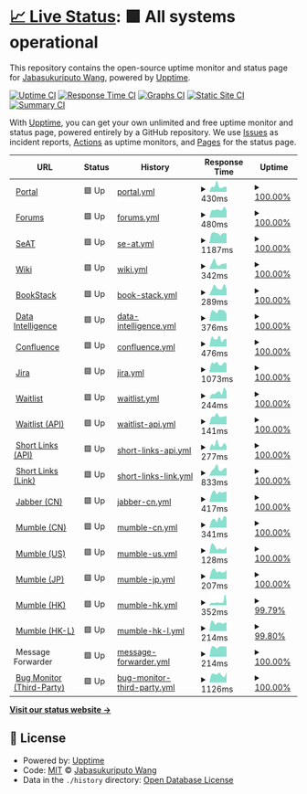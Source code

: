 # [📈 Live Status](https://status.winterco.org): <!--live status--> **🟩 All systems operational**

This repository contains the open-source uptime monitor and status page for [Jabasukuriputo Wang](https://jsw3286.eu.org), powered by [Upptime](https://github.com/upptime/upptime).

[![Uptime CI](https://github.com/wfjsw/status-winterco-org/workflows/Uptime%20CI/badge.svg)](https://github.com/wfjsw/status-winterco-org/actions?query=workflow%3A%22Uptime+CI%22)
[![Response Time CI](https://github.com/wfjsw/status-winterco-org/workflows/Response%20Time%20CI/badge.svg)](https://github.com/wfjsw/status-winterco-org/actions?query=workflow%3A%22Response+Time+CI%22)
[![Graphs CI](https://github.com/wfjsw/status-winterco-org/workflows/Graphs%20CI/badge.svg)](https://github.com/wfjsw/status-winterco-org/actions?query=workflow%3A%22Graphs+CI%22)
[![Static Site CI](https://github.com/wfjsw/status-winterco-org/workflows/Static%20Site%20CI/badge.svg)](https://github.com/wfjsw/status-winterco-org/actions?query=workflow%3A%22Static+Site+CI%22)
[![Summary CI](https://github.com/wfjsw/status-winterco-org/workflows/Summary%20CI/badge.svg)](https://github.com/wfjsw/status-winterco-org/actions?query=workflow%3A%22Summary+CI%22)

With [Upptime](https://upptime.js.org), you can get your own unlimited and free uptime monitor and status page, powered entirely by a GitHub repository. We use [Issues](https://github.com/wfjsw/status-winterco-org/issues) as incident reports, [Actions](https://github.com/wfjsw/status-winterco-org/actions) as uptime monitors, and [Pages](https://status.winterco.org) for the status page.

<!--start: status pages-->
<!-- This summary is generated by Upptime (https://github.com/upptime/upptime) -->
<!-- Do not edit this manually, your changes will be overwritten -->
<!-- prettier-ignore -->
| URL | Status | History | Response Time | Uptime |
| --- | ------ | ------- | ------------- | ------ |
| <img alt="" src="https://s1.wp.com/i/favicon.ico?v=1447321881" height="13"> [Portal](https://winterco.org) | 🟩 Up | [portal.yml](https://github.com/wfjsw/status-winterco-org/commits/HEAD/history/portal.yml) | <details><summary><img alt="Response time graph" src="./graphs/portal/response-time-week.png" height="20"> 430ms</summary><br><a href="https://status.winterco.org/history/portal"><img alt="Response time 453" src="https://img.shields.io/endpoint?url=https%3A%2F%2Fraw.githubusercontent.com%2Fwfjsw%2Fstatus-winterco-org%2FHEAD%2Fapi%2Fportal%2Fresponse-time.json"></a><br><a href="https://status.winterco.org/history/portal"><img alt="24-hour response time 387" src="https://img.shields.io/endpoint?url=https%3A%2F%2Fraw.githubusercontent.com%2Fwfjsw%2Fstatus-winterco-org%2FHEAD%2Fapi%2Fportal%2Fresponse-time-day.json"></a><br><a href="https://status.winterco.org/history/portal"><img alt="7-day response time 430" src="https://img.shields.io/endpoint?url=https%3A%2F%2Fraw.githubusercontent.com%2Fwfjsw%2Fstatus-winterco-org%2FHEAD%2Fapi%2Fportal%2Fresponse-time-week.json"></a><br><a href="https://status.winterco.org/history/portal"><img alt="30-day response time 371" src="https://img.shields.io/endpoint?url=https%3A%2F%2Fraw.githubusercontent.com%2Fwfjsw%2Fstatus-winterco-org%2FHEAD%2Fapi%2Fportal%2Fresponse-time-month.json"></a><br><a href="https://status.winterco.org/history/portal"><img alt="1-year response time 453" src="https://img.shields.io/endpoint?url=https%3A%2F%2Fraw.githubusercontent.com%2Fwfjsw%2Fstatus-winterco-org%2FHEAD%2Fapi%2Fportal%2Fresponse-time-year.json"></a></details> | <details><summary><a href="https://status.winterco.org/history/portal">100.00%</a></summary><a href="https://status.winterco.org/history/portal"><img alt="All-time uptime 99.54%" src="https://img.shields.io/endpoint?url=https%3A%2F%2Fraw.githubusercontent.com%2Fwfjsw%2Fstatus-winterco-org%2FHEAD%2Fapi%2Fportal%2Fuptime.json"></a><br><a href="https://status.winterco.org/history/portal"><img alt="24-hour uptime 100.00%" src="https://img.shields.io/endpoint?url=https%3A%2F%2Fraw.githubusercontent.com%2Fwfjsw%2Fstatus-winterco-org%2FHEAD%2Fapi%2Fportal%2Fuptime-day.json"></a><br><a href="https://status.winterco.org/history/portal"><img alt="7-day uptime 100.00%" src="https://img.shields.io/endpoint?url=https%3A%2F%2Fraw.githubusercontent.com%2Fwfjsw%2Fstatus-winterco-org%2FHEAD%2Fapi%2Fportal%2Fuptime-week.json"></a><br><a href="https://status.winterco.org/history/portal"><img alt="30-day uptime 100.00%" src="https://img.shields.io/endpoint?url=https%3A%2F%2Fraw.githubusercontent.com%2Fwfjsw%2Fstatus-winterco-org%2FHEAD%2Fapi%2Fportal%2Fuptime-month.json"></a><br><a href="https://status.winterco.org/history/portal"><img alt="1-year uptime 99.54%" src="https://img.shields.io/endpoint?url=https%3A%2F%2Fraw.githubusercontent.com%2Fwfjsw%2Fstatus-winterco-org%2FHEAD%2Fapi%2Fportal%2Fuptime-year.json"></a></details>
| <img alt="" src="https://www.discourse.org/a/img/favicon.png" height="13"> [Forums](https://forums.winterco.org) | 🟩 Up | [forums.yml](https://github.com/wfjsw/status-winterco-org/commits/HEAD/history/forums.yml) | <details><summary><img alt="Response time graph" src="./graphs/forums/response-time-week.png" height="20"> 480ms</summary><br><a href="https://status.winterco.org/history/forums"><img alt="Response time 530" src="https://img.shields.io/endpoint?url=https%3A%2F%2Fraw.githubusercontent.com%2Fwfjsw%2Fstatus-winterco-org%2FHEAD%2Fapi%2Fforums%2Fresponse-time.json"></a><br><a href="https://status.winterco.org/history/forums"><img alt="24-hour response time 442" src="https://img.shields.io/endpoint?url=https%3A%2F%2Fraw.githubusercontent.com%2Fwfjsw%2Fstatus-winterco-org%2FHEAD%2Fapi%2Fforums%2Fresponse-time-day.json"></a><br><a href="https://status.winterco.org/history/forums"><img alt="7-day response time 480" src="https://img.shields.io/endpoint?url=https%3A%2F%2Fraw.githubusercontent.com%2Fwfjsw%2Fstatus-winterco-org%2FHEAD%2Fapi%2Fforums%2Fresponse-time-week.json"></a><br><a href="https://status.winterco.org/history/forums"><img alt="30-day response time 474" src="https://img.shields.io/endpoint?url=https%3A%2F%2Fraw.githubusercontent.com%2Fwfjsw%2Fstatus-winterco-org%2FHEAD%2Fapi%2Fforums%2Fresponse-time-month.json"></a><br><a href="https://status.winterco.org/history/forums"><img alt="1-year response time 530" src="https://img.shields.io/endpoint?url=https%3A%2F%2Fraw.githubusercontent.com%2Fwfjsw%2Fstatus-winterco-org%2FHEAD%2Fapi%2Fforums%2Fresponse-time-year.json"></a></details> | <details><summary><a href="https://status.winterco.org/history/forums">100.00%</a></summary><a href="https://status.winterco.org/history/forums"><img alt="All-time uptime 99.53%" src="https://img.shields.io/endpoint?url=https%3A%2F%2Fraw.githubusercontent.com%2Fwfjsw%2Fstatus-winterco-org%2FHEAD%2Fapi%2Fforums%2Fuptime.json"></a><br><a href="https://status.winterco.org/history/forums"><img alt="24-hour uptime 100.00%" src="https://img.shields.io/endpoint?url=https%3A%2F%2Fraw.githubusercontent.com%2Fwfjsw%2Fstatus-winterco-org%2FHEAD%2Fapi%2Fforums%2Fuptime-day.json"></a><br><a href="https://status.winterco.org/history/forums"><img alt="7-day uptime 100.00%" src="https://img.shields.io/endpoint?url=https%3A%2F%2Fraw.githubusercontent.com%2Fwfjsw%2Fstatus-winterco-org%2FHEAD%2Fapi%2Fforums%2Fuptime-week.json"></a><br><a href="https://status.winterco.org/history/forums"><img alt="30-day uptime 100.00%" src="https://img.shields.io/endpoint?url=https%3A%2F%2Fraw.githubusercontent.com%2Fwfjsw%2Fstatus-winterco-org%2FHEAD%2Fapi%2Fforums%2Fuptime-month.json"></a><br><a href="https://status.winterco.org/history/forums"><img alt="1-year uptime 99.53%" src="https://img.shields.io/endpoint?url=https%3A%2F%2Fraw.githubusercontent.com%2Fwfjsw%2Fstatus-winterco-org%2FHEAD%2Fapi%2Fforums%2Fuptime-year.json"></a></details>
| <img alt="" src="https://avatars.githubusercontent.com/u/13915359" height="13"> [SeAT](https://seat.winterco.org) | 🟩 Up | [se-at.yml](https://github.com/wfjsw/status-winterco-org/commits/HEAD/history/se-at.yml) | <details><summary><img alt="Response time graph" src="./graphs/se-at/response-time-week.png" height="20"> 1187ms</summary><br><a href="https://status.winterco.org/history/se-at"><img alt="Response time 1053" src="https://img.shields.io/endpoint?url=https%3A%2F%2Fraw.githubusercontent.com%2Fwfjsw%2Fstatus-winterco-org%2FHEAD%2Fapi%2Fse-at%2Fresponse-time.json"></a><br><a href="https://status.winterco.org/history/se-at"><img alt="24-hour response time 1158" src="https://img.shields.io/endpoint?url=https%3A%2F%2Fraw.githubusercontent.com%2Fwfjsw%2Fstatus-winterco-org%2FHEAD%2Fapi%2Fse-at%2Fresponse-time-day.json"></a><br><a href="https://status.winterco.org/history/se-at"><img alt="7-day response time 1187" src="https://img.shields.io/endpoint?url=https%3A%2F%2Fraw.githubusercontent.com%2Fwfjsw%2Fstatus-winterco-org%2FHEAD%2Fapi%2Fse-at%2Fresponse-time-week.json"></a><br><a href="https://status.winterco.org/history/se-at"><img alt="30-day response time 1323" src="https://img.shields.io/endpoint?url=https%3A%2F%2Fraw.githubusercontent.com%2Fwfjsw%2Fstatus-winterco-org%2FHEAD%2Fapi%2Fse-at%2Fresponse-time-month.json"></a><br><a href="https://status.winterco.org/history/se-at"><img alt="1-year response time 1053" src="https://img.shields.io/endpoint?url=https%3A%2F%2Fraw.githubusercontent.com%2Fwfjsw%2Fstatus-winterco-org%2FHEAD%2Fapi%2Fse-at%2Fresponse-time-year.json"></a></details> | <details><summary><a href="https://status.winterco.org/history/se-at">100.00%</a></summary><a href="https://status.winterco.org/history/se-at"><img alt="All-time uptime 99.57%" src="https://img.shields.io/endpoint?url=https%3A%2F%2Fraw.githubusercontent.com%2Fwfjsw%2Fstatus-winterco-org%2FHEAD%2Fapi%2Fse-at%2Fuptime.json"></a><br><a href="https://status.winterco.org/history/se-at"><img alt="24-hour uptime 100.00%" src="https://img.shields.io/endpoint?url=https%3A%2F%2Fraw.githubusercontent.com%2Fwfjsw%2Fstatus-winterco-org%2FHEAD%2Fapi%2Fse-at%2Fuptime-day.json"></a><br><a href="https://status.winterco.org/history/se-at"><img alt="7-day uptime 100.00%" src="https://img.shields.io/endpoint?url=https%3A%2F%2Fraw.githubusercontent.com%2Fwfjsw%2Fstatus-winterco-org%2FHEAD%2Fapi%2Fse-at%2Fuptime-week.json"></a><br><a href="https://status.winterco.org/history/se-at"><img alt="30-day uptime 100.00%" src="https://img.shields.io/endpoint?url=https%3A%2F%2Fraw.githubusercontent.com%2Fwfjsw%2Fstatus-winterco-org%2FHEAD%2Fapi%2Fse-at%2Fuptime-month.json"></a><br><a href="https://status.winterco.org/history/se-at"><img alt="1-year uptime 99.57%" src="https://img.shields.io/endpoint?url=https%3A%2F%2Fraw.githubusercontent.com%2Fwfjsw%2Fstatus-winterco-org%2FHEAD%2Fapi%2Fse-at%2Fuptime-year.json"></a></details>
| <img alt="" src="https://www.dokuwiki.org/lib/tpl/dokuwiki/images/apple-touch-icon.png" height="13"> [Wiki](https://wiki.winterco.org) | 🟩 Up | [wiki.yml](https://github.com/wfjsw/status-winterco-org/commits/HEAD/history/wiki.yml) | <details><summary><img alt="Response time graph" src="./graphs/wiki/response-time-week.png" height="20"> 342ms</summary><br><a href="https://status.winterco.org/history/wiki"><img alt="Response time 382" src="https://img.shields.io/endpoint?url=https%3A%2F%2Fraw.githubusercontent.com%2Fwfjsw%2Fstatus-winterco-org%2FHEAD%2Fapi%2Fwiki%2Fresponse-time.json"></a><br><a href="https://status.winterco.org/history/wiki"><img alt="24-hour response time 360" src="https://img.shields.io/endpoint?url=https%3A%2F%2Fraw.githubusercontent.com%2Fwfjsw%2Fstatus-winterco-org%2FHEAD%2Fapi%2Fwiki%2Fresponse-time-day.json"></a><br><a href="https://status.winterco.org/history/wiki"><img alt="7-day response time 342" src="https://img.shields.io/endpoint?url=https%3A%2F%2Fraw.githubusercontent.com%2Fwfjsw%2Fstatus-winterco-org%2FHEAD%2Fapi%2Fwiki%2Fresponse-time-week.json"></a><br><a href="https://status.winterco.org/history/wiki"><img alt="30-day response time 375" src="https://img.shields.io/endpoint?url=https%3A%2F%2Fraw.githubusercontent.com%2Fwfjsw%2Fstatus-winterco-org%2FHEAD%2Fapi%2Fwiki%2Fresponse-time-month.json"></a><br><a href="https://status.winterco.org/history/wiki"><img alt="1-year response time 382" src="https://img.shields.io/endpoint?url=https%3A%2F%2Fraw.githubusercontent.com%2Fwfjsw%2Fstatus-winterco-org%2FHEAD%2Fapi%2Fwiki%2Fresponse-time-year.json"></a></details> | <details><summary><a href="https://status.winterco.org/history/wiki">100.00%</a></summary><a href="https://status.winterco.org/history/wiki"><img alt="All-time uptime 99.44%" src="https://img.shields.io/endpoint?url=https%3A%2F%2Fraw.githubusercontent.com%2Fwfjsw%2Fstatus-winterco-org%2FHEAD%2Fapi%2Fwiki%2Fuptime.json"></a><br><a href="https://status.winterco.org/history/wiki"><img alt="24-hour uptime 100.00%" src="https://img.shields.io/endpoint?url=https%3A%2F%2Fraw.githubusercontent.com%2Fwfjsw%2Fstatus-winterco-org%2FHEAD%2Fapi%2Fwiki%2Fuptime-day.json"></a><br><a href="https://status.winterco.org/history/wiki"><img alt="7-day uptime 100.00%" src="https://img.shields.io/endpoint?url=https%3A%2F%2Fraw.githubusercontent.com%2Fwfjsw%2Fstatus-winterco-org%2FHEAD%2Fapi%2Fwiki%2Fuptime-week.json"></a><br><a href="https://status.winterco.org/history/wiki"><img alt="30-day uptime 100.00%" src="https://img.shields.io/endpoint?url=https%3A%2F%2Fraw.githubusercontent.com%2Fwfjsw%2Fstatus-winterco-org%2FHEAD%2Fapi%2Fwiki%2Fuptime-month.json"></a><br><a href="https://status.winterco.org/history/wiki"><img alt="1-year uptime 99.44%" src="https://img.shields.io/endpoint?url=https%3A%2F%2Fraw.githubusercontent.com%2Fwfjsw%2Fstatus-winterco-org%2FHEAD%2Fapi%2Fwiki%2Fuptime-year.json"></a></details>
| <img alt="" src="https://www.bookstackapp.com/images/favicon-32x32.png" height="13"> [BookStack](https://books.winterco.org) | 🟩 Up | [book-stack.yml](https://github.com/wfjsw/status-winterco-org/commits/HEAD/history/book-stack.yml) | <details><summary><img alt="Response time graph" src="./graphs/book-stack/response-time-week.png" height="20"> 289ms</summary><br><a href="https://status.winterco.org/history/book-stack"><img alt="Response time 379" src="https://img.shields.io/endpoint?url=https%3A%2F%2Fraw.githubusercontent.com%2Fwfjsw%2Fstatus-winterco-org%2FHEAD%2Fapi%2Fbook-stack%2Fresponse-time.json"></a><br><a href="https://status.winterco.org/history/book-stack"><img alt="24-hour response time 238" src="https://img.shields.io/endpoint?url=https%3A%2F%2Fraw.githubusercontent.com%2Fwfjsw%2Fstatus-winterco-org%2FHEAD%2Fapi%2Fbook-stack%2Fresponse-time-day.json"></a><br><a href="https://status.winterco.org/history/book-stack"><img alt="7-day response time 289" src="https://img.shields.io/endpoint?url=https%3A%2F%2Fraw.githubusercontent.com%2Fwfjsw%2Fstatus-winterco-org%2FHEAD%2Fapi%2Fbook-stack%2Fresponse-time-week.json"></a><br><a href="https://status.winterco.org/history/book-stack"><img alt="30-day response time 352" src="https://img.shields.io/endpoint?url=https%3A%2F%2Fraw.githubusercontent.com%2Fwfjsw%2Fstatus-winterco-org%2FHEAD%2Fapi%2Fbook-stack%2Fresponse-time-month.json"></a><br><a href="https://status.winterco.org/history/book-stack"><img alt="1-year response time 379" src="https://img.shields.io/endpoint?url=https%3A%2F%2Fraw.githubusercontent.com%2Fwfjsw%2Fstatus-winterco-org%2FHEAD%2Fapi%2Fbook-stack%2Fresponse-time-year.json"></a></details> | <details><summary><a href="https://status.winterco.org/history/book-stack">100.00%</a></summary><a href="https://status.winterco.org/history/book-stack"><img alt="All-time uptime 99.69%" src="https://img.shields.io/endpoint?url=https%3A%2F%2Fraw.githubusercontent.com%2Fwfjsw%2Fstatus-winterco-org%2FHEAD%2Fapi%2Fbook-stack%2Fuptime.json"></a><br><a href="https://status.winterco.org/history/book-stack"><img alt="24-hour uptime 100.00%" src="https://img.shields.io/endpoint?url=https%3A%2F%2Fraw.githubusercontent.com%2Fwfjsw%2Fstatus-winterco-org%2FHEAD%2Fapi%2Fbook-stack%2Fuptime-day.json"></a><br><a href="https://status.winterco.org/history/book-stack"><img alt="7-day uptime 100.00%" src="https://img.shields.io/endpoint?url=https%3A%2F%2Fraw.githubusercontent.com%2Fwfjsw%2Fstatus-winterco-org%2FHEAD%2Fapi%2Fbook-stack%2Fuptime-week.json"></a><br><a href="https://status.winterco.org/history/book-stack"><img alt="30-day uptime 100.00%" src="https://img.shields.io/endpoint?url=https%3A%2F%2Fraw.githubusercontent.com%2Fwfjsw%2Fstatus-winterco-org%2FHEAD%2Fapi%2Fbook-stack%2Fuptime-month.json"></a><br><a href="https://status.winterco.org/history/book-stack"><img alt="1-year uptime 99.69%" src="https://img.shields.io/endpoint?url=https%3A%2F%2Fraw.githubusercontent.com%2Fwfjsw%2Fstatus-winterco-org%2FHEAD%2Fapi%2Fbook-stack%2Fuptime-year.json"></a></details>
| <img alt="" src="https://www.metabase.com/images/favicon.ico" height="13"> [Data Intelligence](https://bi.winterco.org) | 🟩 Up | [data-intelligence.yml](https://github.com/wfjsw/status-winterco-org/commits/HEAD/history/data-intelligence.yml) | <details><summary><img alt="Response time graph" src="./graphs/data-intelligence/response-time-week.png" height="20"> 376ms</summary><br><a href="https://status.winterco.org/history/data-intelligence"><img alt="Response time 591" src="https://img.shields.io/endpoint?url=https%3A%2F%2Fraw.githubusercontent.com%2Fwfjsw%2Fstatus-winterco-org%2FHEAD%2Fapi%2Fdata-intelligence%2Fresponse-time.json"></a><br><a href="https://status.winterco.org/history/data-intelligence"><img alt="24-hour response time 262" src="https://img.shields.io/endpoint?url=https%3A%2F%2Fraw.githubusercontent.com%2Fwfjsw%2Fstatus-winterco-org%2FHEAD%2Fapi%2Fdata-intelligence%2Fresponse-time-day.json"></a><br><a href="https://status.winterco.org/history/data-intelligence"><img alt="7-day response time 376" src="https://img.shields.io/endpoint?url=https%3A%2F%2Fraw.githubusercontent.com%2Fwfjsw%2Fstatus-winterco-org%2FHEAD%2Fapi%2Fdata-intelligence%2Fresponse-time-week.json"></a><br><a href="https://status.winterco.org/history/data-intelligence"><img alt="30-day response time 565" src="https://img.shields.io/endpoint?url=https%3A%2F%2Fraw.githubusercontent.com%2Fwfjsw%2Fstatus-winterco-org%2FHEAD%2Fapi%2Fdata-intelligence%2Fresponse-time-month.json"></a><br><a href="https://status.winterco.org/history/data-intelligence"><img alt="1-year response time 591" src="https://img.shields.io/endpoint?url=https%3A%2F%2Fraw.githubusercontent.com%2Fwfjsw%2Fstatus-winterco-org%2FHEAD%2Fapi%2Fdata-intelligence%2Fresponse-time-year.json"></a></details> | <details><summary><a href="https://status.winterco.org/history/data-intelligence">100.00%</a></summary><a href="https://status.winterco.org/history/data-intelligence"><img alt="All-time uptime 99.70%" src="https://img.shields.io/endpoint?url=https%3A%2F%2Fraw.githubusercontent.com%2Fwfjsw%2Fstatus-winterco-org%2FHEAD%2Fapi%2Fdata-intelligence%2Fuptime.json"></a><br><a href="https://status.winterco.org/history/data-intelligence"><img alt="24-hour uptime 100.00%" src="https://img.shields.io/endpoint?url=https%3A%2F%2Fraw.githubusercontent.com%2Fwfjsw%2Fstatus-winterco-org%2FHEAD%2Fapi%2Fdata-intelligence%2Fuptime-day.json"></a><br><a href="https://status.winterco.org/history/data-intelligence"><img alt="7-day uptime 100.00%" src="https://img.shields.io/endpoint?url=https%3A%2F%2Fraw.githubusercontent.com%2Fwfjsw%2Fstatus-winterco-org%2FHEAD%2Fapi%2Fdata-intelligence%2Fuptime-week.json"></a><br><a href="https://status.winterco.org/history/data-intelligence"><img alt="30-day uptime 100.00%" src="https://img.shields.io/endpoint?url=https%3A%2F%2Fraw.githubusercontent.com%2Fwfjsw%2Fstatus-winterco-org%2FHEAD%2Fapi%2Fdata-intelligence%2Fuptime-month.json"></a><br><a href="https://status.winterco.org/history/data-intelligence"><img alt="1-year uptime 99.70%" src="https://img.shields.io/endpoint?url=https%3A%2F%2Fraw.githubusercontent.com%2Fwfjsw%2Fstatus-winterco-org%2FHEAD%2Fapi%2Fdata-intelligence%2Fuptime-year.json"></a></details>
| <img alt="" src="https://confluence.atlassian.com/staticassets/4.1.1/dist/common/images/product-icons/confluence.svg" height="13"> [Confluence](https://confluence.winterco.org) | 🟩 Up | [confluence.yml](https://github.com/wfjsw/status-winterco-org/commits/HEAD/history/confluence.yml) | <details><summary><img alt="Response time graph" src="./graphs/confluence/response-time-week.png" height="20"> 476ms</summary><br><a href="https://status.winterco.org/history/confluence"><img alt="Response time 545" src="https://img.shields.io/endpoint?url=https%3A%2F%2Fraw.githubusercontent.com%2Fwfjsw%2Fstatus-winterco-org%2FHEAD%2Fapi%2Fconfluence%2Fresponse-time.json"></a><br><a href="https://status.winterco.org/history/confluence"><img alt="24-hour response time 465" src="https://img.shields.io/endpoint?url=https%3A%2F%2Fraw.githubusercontent.com%2Fwfjsw%2Fstatus-winterco-org%2FHEAD%2Fapi%2Fconfluence%2Fresponse-time-day.json"></a><br><a href="https://status.winterco.org/history/confluence"><img alt="7-day response time 476" src="https://img.shields.io/endpoint?url=https%3A%2F%2Fraw.githubusercontent.com%2Fwfjsw%2Fstatus-winterco-org%2FHEAD%2Fapi%2Fconfluence%2Fresponse-time-week.json"></a><br><a href="https://status.winterco.org/history/confluence"><img alt="30-day response time 487" src="https://img.shields.io/endpoint?url=https%3A%2F%2Fraw.githubusercontent.com%2Fwfjsw%2Fstatus-winterco-org%2FHEAD%2Fapi%2Fconfluence%2Fresponse-time-month.json"></a><br><a href="https://status.winterco.org/history/confluence"><img alt="1-year response time 545" src="https://img.shields.io/endpoint?url=https%3A%2F%2Fraw.githubusercontent.com%2Fwfjsw%2Fstatus-winterco-org%2FHEAD%2Fapi%2Fconfluence%2Fresponse-time-year.json"></a></details> | <details><summary><a href="https://status.winterco.org/history/confluence">100.00%</a></summary><a href="https://status.winterco.org/history/confluence"><img alt="All-time uptime 99.60%" src="https://img.shields.io/endpoint?url=https%3A%2F%2Fraw.githubusercontent.com%2Fwfjsw%2Fstatus-winterco-org%2FHEAD%2Fapi%2Fconfluence%2Fuptime.json"></a><br><a href="https://status.winterco.org/history/confluence"><img alt="24-hour uptime 100.00%" src="https://img.shields.io/endpoint?url=https%3A%2F%2Fraw.githubusercontent.com%2Fwfjsw%2Fstatus-winterco-org%2FHEAD%2Fapi%2Fconfluence%2Fuptime-day.json"></a><br><a href="https://status.winterco.org/history/confluence"><img alt="7-day uptime 100.00%" src="https://img.shields.io/endpoint?url=https%3A%2F%2Fraw.githubusercontent.com%2Fwfjsw%2Fstatus-winterco-org%2FHEAD%2Fapi%2Fconfluence%2Fuptime-week.json"></a><br><a href="https://status.winterco.org/history/confluence"><img alt="30-day uptime 100.00%" src="https://img.shields.io/endpoint?url=https%3A%2F%2Fraw.githubusercontent.com%2Fwfjsw%2Fstatus-winterco-org%2FHEAD%2Fapi%2Fconfluence%2Fuptime-month.json"></a><br><a href="https://status.winterco.org/history/confluence"><img alt="1-year uptime 99.60%" src="https://img.shields.io/endpoint?url=https%3A%2F%2Fraw.githubusercontent.com%2Fwfjsw%2Fstatus-winterco-org%2FHEAD%2Fapi%2Fconfluence%2Fuptime-year.json"></a></details>
| <img alt="" src="https://confluence.atlassian.com/staticassets/4.1.1/dist/common/images/product-icons/jira.svg" height="13"> [Jira](https://jira.winterco.org) | 🟩 Up | [jira.yml](https://github.com/wfjsw/status-winterco-org/commits/HEAD/history/jira.yml) | <details><summary><img alt="Response time graph" src="./graphs/jira/response-time-week.png" height="20"> 1073ms</summary><br><a href="https://status.winterco.org/history/jira"><img alt="Response time 1070" src="https://img.shields.io/endpoint?url=https%3A%2F%2Fraw.githubusercontent.com%2Fwfjsw%2Fstatus-winterco-org%2FHEAD%2Fapi%2Fjira%2Fresponse-time.json"></a><br><a href="https://status.winterco.org/history/jira"><img alt="24-hour response time 1080" src="https://img.shields.io/endpoint?url=https%3A%2F%2Fraw.githubusercontent.com%2Fwfjsw%2Fstatus-winterco-org%2FHEAD%2Fapi%2Fjira%2Fresponse-time-day.json"></a><br><a href="https://status.winterco.org/history/jira"><img alt="7-day response time 1073" src="https://img.shields.io/endpoint?url=https%3A%2F%2Fraw.githubusercontent.com%2Fwfjsw%2Fstatus-winterco-org%2FHEAD%2Fapi%2Fjira%2Fresponse-time-week.json"></a><br><a href="https://status.winterco.org/history/jira"><img alt="30-day response time 1129" src="https://img.shields.io/endpoint?url=https%3A%2F%2Fraw.githubusercontent.com%2Fwfjsw%2Fstatus-winterco-org%2FHEAD%2Fapi%2Fjira%2Fresponse-time-month.json"></a><br><a href="https://status.winterco.org/history/jira"><img alt="1-year response time 1070" src="https://img.shields.io/endpoint?url=https%3A%2F%2Fraw.githubusercontent.com%2Fwfjsw%2Fstatus-winterco-org%2FHEAD%2Fapi%2Fjira%2Fresponse-time-year.json"></a></details> | <details><summary><a href="https://status.winterco.org/history/jira">100.00%</a></summary><a href="https://status.winterco.org/history/jira"><img alt="All-time uptime 93.83%" src="https://img.shields.io/endpoint?url=https%3A%2F%2Fraw.githubusercontent.com%2Fwfjsw%2Fstatus-winterco-org%2FHEAD%2Fapi%2Fjira%2Fuptime.json"></a><br><a href="https://status.winterco.org/history/jira"><img alt="24-hour uptime 100.00%" src="https://img.shields.io/endpoint?url=https%3A%2F%2Fraw.githubusercontent.com%2Fwfjsw%2Fstatus-winterco-org%2FHEAD%2Fapi%2Fjira%2Fuptime-day.json"></a><br><a href="https://status.winterco.org/history/jira"><img alt="7-day uptime 100.00%" src="https://img.shields.io/endpoint?url=https%3A%2F%2Fraw.githubusercontent.com%2Fwfjsw%2Fstatus-winterco-org%2FHEAD%2Fapi%2Fjira%2Fuptime-week.json"></a><br><a href="https://status.winterco.org/history/jira"><img alt="30-day uptime 100.00%" src="https://img.shields.io/endpoint?url=https%3A%2F%2Fraw.githubusercontent.com%2Fwfjsw%2Fstatus-winterco-org%2FHEAD%2Fapi%2Fjira%2Fuptime-month.json"></a><br><a href="https://status.winterco.org/history/jira"><img alt="1-year uptime 93.83%" src="https://img.shields.io/endpoint?url=https%3A%2F%2Fraw.githubusercontent.com%2Fwfjsw%2Fstatus-winterco-org%2FHEAD%2Fapi%2Fjira%2Fuptime-year.json"></a></details>
| <img alt="" src="https://t-d-f.one/favicon.ico" height="13"> [Waitlist](https://waitlist.winterco.org) | 🟩 Up | [waitlist.yml](https://github.com/wfjsw/status-winterco-org/commits/HEAD/history/waitlist.yml) | <details><summary><img alt="Response time graph" src="./graphs/waitlist/response-time-week.png" height="20"> 244ms</summary><br><a href="https://status.winterco.org/history/waitlist"><img alt="Response time 356" src="https://img.shields.io/endpoint?url=https%3A%2F%2Fraw.githubusercontent.com%2Fwfjsw%2Fstatus-winterco-org%2FHEAD%2Fapi%2Fwaitlist%2Fresponse-time.json"></a><br><a href="https://status.winterco.org/history/waitlist"><img alt="24-hour response time 275" src="https://img.shields.io/endpoint?url=https%3A%2F%2Fraw.githubusercontent.com%2Fwfjsw%2Fstatus-winterco-org%2FHEAD%2Fapi%2Fwaitlist%2Fresponse-time-day.json"></a><br><a href="https://status.winterco.org/history/waitlist"><img alt="7-day response time 244" src="https://img.shields.io/endpoint?url=https%3A%2F%2Fraw.githubusercontent.com%2Fwfjsw%2Fstatus-winterco-org%2FHEAD%2Fapi%2Fwaitlist%2Fresponse-time-week.json"></a><br><a href="https://status.winterco.org/history/waitlist"><img alt="30-day response time 260" src="https://img.shields.io/endpoint?url=https%3A%2F%2Fraw.githubusercontent.com%2Fwfjsw%2Fstatus-winterco-org%2FHEAD%2Fapi%2Fwaitlist%2Fresponse-time-month.json"></a><br><a href="https://status.winterco.org/history/waitlist"><img alt="1-year response time 356" src="https://img.shields.io/endpoint?url=https%3A%2F%2Fraw.githubusercontent.com%2Fwfjsw%2Fstatus-winterco-org%2FHEAD%2Fapi%2Fwaitlist%2Fresponse-time-year.json"></a></details> | <details><summary><a href="https://status.winterco.org/history/waitlist">100.00%</a></summary><a href="https://status.winterco.org/history/waitlist"><img alt="All-time uptime 99.72%" src="https://img.shields.io/endpoint?url=https%3A%2F%2Fraw.githubusercontent.com%2Fwfjsw%2Fstatus-winterco-org%2FHEAD%2Fapi%2Fwaitlist%2Fuptime.json"></a><br><a href="https://status.winterco.org/history/waitlist"><img alt="24-hour uptime 100.00%" src="https://img.shields.io/endpoint?url=https%3A%2F%2Fraw.githubusercontent.com%2Fwfjsw%2Fstatus-winterco-org%2FHEAD%2Fapi%2Fwaitlist%2Fuptime-day.json"></a><br><a href="https://status.winterco.org/history/waitlist"><img alt="7-day uptime 100.00%" src="https://img.shields.io/endpoint?url=https%3A%2F%2Fraw.githubusercontent.com%2Fwfjsw%2Fstatus-winterco-org%2FHEAD%2Fapi%2Fwaitlist%2Fuptime-week.json"></a><br><a href="https://status.winterco.org/history/waitlist"><img alt="30-day uptime 100.00%" src="https://img.shields.io/endpoint?url=https%3A%2F%2Fraw.githubusercontent.com%2Fwfjsw%2Fstatus-winterco-org%2FHEAD%2Fapi%2Fwaitlist%2Fuptime-month.json"></a><br><a href="https://status.winterco.org/history/waitlist"><img alt="1-year uptime 99.72%" src="https://img.shields.io/endpoint?url=https%3A%2F%2Fraw.githubusercontent.com%2Fwfjsw%2Fstatus-winterco-org%2FHEAD%2Fapi%2Fwaitlist%2Fuptime-year.json"></a></details>
| <img alt="" src="https://t-d-f.one/favicon.ico" height="13"> [Waitlist (API)](https://waitlist.winterco.org/api/auth/whoami) | 🟩 Up | [waitlist-api.yml](https://github.com/wfjsw/status-winterco-org/commits/HEAD/history/waitlist-api.yml) | <details><summary><img alt="Response time graph" src="./graphs/waitlist-api/response-time-week.png" height="20"> 141ms</summary><br><a href="https://status.winterco.org/history/waitlist-api"><img alt="Response time 183" src="https://img.shields.io/endpoint?url=https%3A%2F%2Fraw.githubusercontent.com%2Fwfjsw%2Fstatus-winterco-org%2FHEAD%2Fapi%2Fwaitlist-api%2Fresponse-time.json"></a><br><a href="https://status.winterco.org/history/waitlist-api"><img alt="24-hour response time 140" src="https://img.shields.io/endpoint?url=https%3A%2F%2Fraw.githubusercontent.com%2Fwfjsw%2Fstatus-winterco-org%2FHEAD%2Fapi%2Fwaitlist-api%2Fresponse-time-day.json"></a><br><a href="https://status.winterco.org/history/waitlist-api"><img alt="7-day response time 141" src="https://img.shields.io/endpoint?url=https%3A%2F%2Fraw.githubusercontent.com%2Fwfjsw%2Fstatus-winterco-org%2FHEAD%2Fapi%2Fwaitlist-api%2Fresponse-time-week.json"></a><br><a href="https://status.winterco.org/history/waitlist-api"><img alt="30-day response time 158" src="https://img.shields.io/endpoint?url=https%3A%2F%2Fraw.githubusercontent.com%2Fwfjsw%2Fstatus-winterco-org%2FHEAD%2Fapi%2Fwaitlist-api%2Fresponse-time-month.json"></a><br><a href="https://status.winterco.org/history/waitlist-api"><img alt="1-year response time 183" src="https://img.shields.io/endpoint?url=https%3A%2F%2Fraw.githubusercontent.com%2Fwfjsw%2Fstatus-winterco-org%2FHEAD%2Fapi%2Fwaitlist-api%2Fresponse-time-year.json"></a></details> | <details><summary><a href="https://status.winterco.org/history/waitlist-api">100.00%</a></summary><a href="https://status.winterco.org/history/waitlist-api"><img alt="All-time uptime 99.73%" src="https://img.shields.io/endpoint?url=https%3A%2F%2Fraw.githubusercontent.com%2Fwfjsw%2Fstatus-winterco-org%2FHEAD%2Fapi%2Fwaitlist-api%2Fuptime.json"></a><br><a href="https://status.winterco.org/history/waitlist-api"><img alt="24-hour uptime 100.00%" src="https://img.shields.io/endpoint?url=https%3A%2F%2Fraw.githubusercontent.com%2Fwfjsw%2Fstatus-winterco-org%2FHEAD%2Fapi%2Fwaitlist-api%2Fuptime-day.json"></a><br><a href="https://status.winterco.org/history/waitlist-api"><img alt="7-day uptime 100.00%" src="https://img.shields.io/endpoint?url=https%3A%2F%2Fraw.githubusercontent.com%2Fwfjsw%2Fstatus-winterco-org%2FHEAD%2Fapi%2Fwaitlist-api%2Fuptime-week.json"></a><br><a href="https://status.winterco.org/history/waitlist-api"><img alt="30-day uptime 100.00%" src="https://img.shields.io/endpoint?url=https%3A%2F%2Fraw.githubusercontent.com%2Fwfjsw%2Fstatus-winterco-org%2FHEAD%2Fapi%2Fwaitlist-api%2Fuptime-month.json"></a><br><a href="https://status.winterco.org/history/waitlist-api"><img alt="1-year uptime 99.73%" src="https://img.shields.io/endpoint?url=https%3A%2F%2Fraw.githubusercontent.com%2Fwfjsw%2Fstatus-winterco-org%2FHEAD%2Fapi%2Fwaitlist-api%2Fuptime-year.json"></a></details>
| <img alt="" src="https://shlink.io/favicon.svg" height="13"> [Short Links (API)](https://go.winterco.org/rest/health) | 🟩 Up | [short-links-api.yml](https://github.com/wfjsw/status-winterco-org/commits/HEAD/history/short-links-api.yml) | <details><summary><img alt="Response time graph" src="./graphs/short-links-api/response-time-week.png" height="20"> 277ms</summary><br><a href="https://status.winterco.org/history/short-links-api"><img alt="Response time 322" src="https://img.shields.io/endpoint?url=https%3A%2F%2Fraw.githubusercontent.com%2Fwfjsw%2Fstatus-winterco-org%2FHEAD%2Fapi%2Fshort-links-api%2Fresponse-time.json"></a><br><a href="https://status.winterco.org/history/short-links-api"><img alt="24-hour response time 195" src="https://img.shields.io/endpoint?url=https%3A%2F%2Fraw.githubusercontent.com%2Fwfjsw%2Fstatus-winterco-org%2FHEAD%2Fapi%2Fshort-links-api%2Fresponse-time-day.json"></a><br><a href="https://status.winterco.org/history/short-links-api"><img alt="7-day response time 277" src="https://img.shields.io/endpoint?url=https%3A%2F%2Fraw.githubusercontent.com%2Fwfjsw%2Fstatus-winterco-org%2FHEAD%2Fapi%2Fshort-links-api%2Fresponse-time-week.json"></a><br><a href="https://status.winterco.org/history/short-links-api"><img alt="30-day response time 314" src="https://img.shields.io/endpoint?url=https%3A%2F%2Fraw.githubusercontent.com%2Fwfjsw%2Fstatus-winterco-org%2FHEAD%2Fapi%2Fshort-links-api%2Fresponse-time-month.json"></a><br><a href="https://status.winterco.org/history/short-links-api"><img alt="1-year response time 322" src="https://img.shields.io/endpoint?url=https%3A%2F%2Fraw.githubusercontent.com%2Fwfjsw%2Fstatus-winterco-org%2FHEAD%2Fapi%2Fshort-links-api%2Fresponse-time-year.json"></a></details> | <details><summary><a href="https://status.winterco.org/history/short-links-api">100.00%</a></summary><a href="https://status.winterco.org/history/short-links-api"><img alt="All-time uptime 99.69%" src="https://img.shields.io/endpoint?url=https%3A%2F%2Fraw.githubusercontent.com%2Fwfjsw%2Fstatus-winterco-org%2FHEAD%2Fapi%2Fshort-links-api%2Fuptime.json"></a><br><a href="https://status.winterco.org/history/short-links-api"><img alt="24-hour uptime 100.00%" src="https://img.shields.io/endpoint?url=https%3A%2F%2Fraw.githubusercontent.com%2Fwfjsw%2Fstatus-winterco-org%2FHEAD%2Fapi%2Fshort-links-api%2Fuptime-day.json"></a><br><a href="https://status.winterco.org/history/short-links-api"><img alt="7-day uptime 100.00%" src="https://img.shields.io/endpoint?url=https%3A%2F%2Fraw.githubusercontent.com%2Fwfjsw%2Fstatus-winterco-org%2FHEAD%2Fapi%2Fshort-links-api%2Fuptime-week.json"></a><br><a href="https://status.winterco.org/history/short-links-api"><img alt="30-day uptime 100.00%" src="https://img.shields.io/endpoint?url=https%3A%2F%2Fraw.githubusercontent.com%2Fwfjsw%2Fstatus-winterco-org%2FHEAD%2Fapi%2Fshort-links-api%2Fuptime-month.json"></a><br><a href="https://status.winterco.org/history/short-links-api"><img alt="1-year uptime 99.69%" src="https://img.shields.io/endpoint?url=https%3A%2F%2Fraw.githubusercontent.com%2Fwfjsw%2Fstatus-winterco-org%2FHEAD%2Fapi%2Fshort-links-api%2Fuptime-year.json"></a></details>
| <img alt="" src="https://shlink.io/favicon.svg" height="13"> [Short Links (Link)](https://wnt2.co) | 🟩 Up | [short-links-link.yml](https://github.com/wfjsw/status-winterco-org/commits/HEAD/history/short-links-link.yml) | <details><summary><img alt="Response time graph" src="./graphs/short-links-link/response-time-week.png" height="20"> 833ms</summary><br><a href="https://status.winterco.org/history/short-links-link"><img alt="Response time 876" src="https://img.shields.io/endpoint?url=https%3A%2F%2Fraw.githubusercontent.com%2Fwfjsw%2Fstatus-winterco-org%2FHEAD%2Fapi%2Fshort-links-link%2Fresponse-time.json"></a><br><a href="https://status.winterco.org/history/short-links-link"><img alt="24-hour response time 925" src="https://img.shields.io/endpoint?url=https%3A%2F%2Fraw.githubusercontent.com%2Fwfjsw%2Fstatus-winterco-org%2FHEAD%2Fapi%2Fshort-links-link%2Fresponse-time-day.json"></a><br><a href="https://status.winterco.org/history/short-links-link"><img alt="7-day response time 833" src="https://img.shields.io/endpoint?url=https%3A%2F%2Fraw.githubusercontent.com%2Fwfjsw%2Fstatus-winterco-org%2FHEAD%2Fapi%2Fshort-links-link%2Fresponse-time-week.json"></a><br><a href="https://status.winterco.org/history/short-links-link"><img alt="30-day response time 851" src="https://img.shields.io/endpoint?url=https%3A%2F%2Fraw.githubusercontent.com%2Fwfjsw%2Fstatus-winterco-org%2FHEAD%2Fapi%2Fshort-links-link%2Fresponse-time-month.json"></a><br><a href="https://status.winterco.org/history/short-links-link"><img alt="1-year response time 876" src="https://img.shields.io/endpoint?url=https%3A%2F%2Fraw.githubusercontent.com%2Fwfjsw%2Fstatus-winterco-org%2FHEAD%2Fapi%2Fshort-links-link%2Fresponse-time-year.json"></a></details> | <details><summary><a href="https://status.winterco.org/history/short-links-link">100.00%</a></summary><a href="https://status.winterco.org/history/short-links-link"><img alt="All-time uptime 99.32%" src="https://img.shields.io/endpoint?url=https%3A%2F%2Fraw.githubusercontent.com%2Fwfjsw%2Fstatus-winterco-org%2FHEAD%2Fapi%2Fshort-links-link%2Fuptime.json"></a><br><a href="https://status.winterco.org/history/short-links-link"><img alt="24-hour uptime 100.00%" src="https://img.shields.io/endpoint?url=https%3A%2F%2Fraw.githubusercontent.com%2Fwfjsw%2Fstatus-winterco-org%2FHEAD%2Fapi%2Fshort-links-link%2Fuptime-day.json"></a><br><a href="https://status.winterco.org/history/short-links-link"><img alt="7-day uptime 100.00%" src="https://img.shields.io/endpoint?url=https%3A%2F%2Fraw.githubusercontent.com%2Fwfjsw%2Fstatus-winterco-org%2FHEAD%2Fapi%2Fshort-links-link%2Fuptime-week.json"></a><br><a href="https://status.winterco.org/history/short-links-link"><img alt="30-day uptime 100.00%" src="https://img.shields.io/endpoint?url=https%3A%2F%2Fraw.githubusercontent.com%2Fwfjsw%2Fstatus-winterco-org%2FHEAD%2Fapi%2Fshort-links-link%2Fuptime-month.json"></a><br><a href="https://status.winterco.org/history/short-links-link"><img alt="1-year uptime 99.32%" src="https://img.shields.io/endpoint?url=https%3A%2F%2Fraw.githubusercontent.com%2Fwfjsw%2Fstatus-winterco-org%2FHEAD%2Fapi%2Fshort-links-link%2Fuptime-year.json"></a></details>
| <img alt="" src="https://xmpp.org/favicon-32x32.png" height="13"> [Jabber (CN)](jabber.winterco.cn) | 🟩 Up | [jabber-cn.yml](https://github.com/wfjsw/status-winterco-org/commits/HEAD/history/jabber-cn.yml) | <details><summary><img alt="Response time graph" src="./graphs/jabber-cn/response-time-week.png" height="20"> 417ms</summary><br><a href="https://status.winterco.org/history/jabber-cn"><img alt="Response time 349" src="https://img.shields.io/endpoint?url=https%3A%2F%2Fraw.githubusercontent.com%2Fwfjsw%2Fstatus-winterco-org%2FHEAD%2Fapi%2Fjabber-cn%2Fresponse-time.json"></a><br><a href="https://status.winterco.org/history/jabber-cn"><img alt="24-hour response time 444" src="https://img.shields.io/endpoint?url=https%3A%2F%2Fraw.githubusercontent.com%2Fwfjsw%2Fstatus-winterco-org%2FHEAD%2Fapi%2Fjabber-cn%2Fresponse-time-day.json"></a><br><a href="https://status.winterco.org/history/jabber-cn"><img alt="7-day response time 417" src="https://img.shields.io/endpoint?url=https%3A%2F%2Fraw.githubusercontent.com%2Fwfjsw%2Fstatus-winterco-org%2FHEAD%2Fapi%2Fjabber-cn%2Fresponse-time-week.json"></a><br><a href="https://status.winterco.org/history/jabber-cn"><img alt="30-day response time 376" src="https://img.shields.io/endpoint?url=https%3A%2F%2Fraw.githubusercontent.com%2Fwfjsw%2Fstatus-winterco-org%2FHEAD%2Fapi%2Fjabber-cn%2Fresponse-time-month.json"></a><br><a href="https://status.winterco.org/history/jabber-cn"><img alt="1-year response time 349" src="https://img.shields.io/endpoint?url=https%3A%2F%2Fraw.githubusercontent.com%2Fwfjsw%2Fstatus-winterco-org%2FHEAD%2Fapi%2Fjabber-cn%2Fresponse-time-year.json"></a></details> | <details><summary><a href="https://status.winterco.org/history/jabber-cn">100.00%</a></summary><a href="https://status.winterco.org/history/jabber-cn"><img alt="All-time uptime 99.80%" src="https://img.shields.io/endpoint?url=https%3A%2F%2Fraw.githubusercontent.com%2Fwfjsw%2Fstatus-winterco-org%2FHEAD%2Fapi%2Fjabber-cn%2Fuptime.json"></a><br><a href="https://status.winterco.org/history/jabber-cn"><img alt="24-hour uptime 100.00%" src="https://img.shields.io/endpoint?url=https%3A%2F%2Fraw.githubusercontent.com%2Fwfjsw%2Fstatus-winterco-org%2FHEAD%2Fapi%2Fjabber-cn%2Fuptime-day.json"></a><br><a href="https://status.winterco.org/history/jabber-cn"><img alt="7-day uptime 100.00%" src="https://img.shields.io/endpoint?url=https%3A%2F%2Fraw.githubusercontent.com%2Fwfjsw%2Fstatus-winterco-org%2FHEAD%2Fapi%2Fjabber-cn%2Fuptime-week.json"></a><br><a href="https://status.winterco.org/history/jabber-cn"><img alt="30-day uptime 99.77%" src="https://img.shields.io/endpoint?url=https%3A%2F%2Fraw.githubusercontent.com%2Fwfjsw%2Fstatus-winterco-org%2FHEAD%2Fapi%2Fjabber-cn%2Fuptime-month.json"></a><br><a href="https://status.winterco.org/history/jabber-cn"><img alt="1-year uptime 99.80%" src="https://img.shields.io/endpoint?url=https%3A%2F%2Fraw.githubusercontent.com%2Fwfjsw%2Fstatus-winterco-org%2FHEAD%2Fapi%2Fjabber-cn%2Fuptime-year.json"></a></details>
| <img alt="" src="https://www.mumble.info/favicon.ico" height="13"> [Mumble (CN)](mumble.winterco.cn) | 🟩 Up | [mumble-cn.yml](https://github.com/wfjsw/status-winterco-org/commits/HEAD/history/mumble-cn.yml) | <details><summary><img alt="Response time graph" src="./graphs/mumble-cn/response-time-week.png" height="20"> 341ms</summary><br><a href="https://status.winterco.org/history/mumble-cn"><img alt="Response time 307" src="https://img.shields.io/endpoint?url=https%3A%2F%2Fraw.githubusercontent.com%2Fwfjsw%2Fstatus-winterco-org%2FHEAD%2Fapi%2Fmumble-cn%2Fresponse-time.json"></a><br><a href="https://status.winterco.org/history/mumble-cn"><img alt="24-hour response time 408" src="https://img.shields.io/endpoint?url=https%3A%2F%2Fraw.githubusercontent.com%2Fwfjsw%2Fstatus-winterco-org%2FHEAD%2Fapi%2Fmumble-cn%2Fresponse-time-day.json"></a><br><a href="https://status.winterco.org/history/mumble-cn"><img alt="7-day response time 341" src="https://img.shields.io/endpoint?url=https%3A%2F%2Fraw.githubusercontent.com%2Fwfjsw%2Fstatus-winterco-org%2FHEAD%2Fapi%2Fmumble-cn%2Fresponse-time-week.json"></a><br><a href="https://status.winterco.org/history/mumble-cn"><img alt="30-day response time 315" src="https://img.shields.io/endpoint?url=https%3A%2F%2Fraw.githubusercontent.com%2Fwfjsw%2Fstatus-winterco-org%2FHEAD%2Fapi%2Fmumble-cn%2Fresponse-time-month.json"></a><br><a href="https://status.winterco.org/history/mumble-cn"><img alt="1-year response time 307" src="https://img.shields.io/endpoint?url=https%3A%2F%2Fraw.githubusercontent.com%2Fwfjsw%2Fstatus-winterco-org%2FHEAD%2Fapi%2Fmumble-cn%2Fresponse-time-year.json"></a></details> | <details><summary><a href="https://status.winterco.org/history/mumble-cn">100.00%</a></summary><a href="https://status.winterco.org/history/mumble-cn"><img alt="All-time uptime 99.63%" src="https://img.shields.io/endpoint?url=https%3A%2F%2Fraw.githubusercontent.com%2Fwfjsw%2Fstatus-winterco-org%2FHEAD%2Fapi%2Fmumble-cn%2Fuptime.json"></a><br><a href="https://status.winterco.org/history/mumble-cn"><img alt="24-hour uptime 100.00%" src="https://img.shields.io/endpoint?url=https%3A%2F%2Fraw.githubusercontent.com%2Fwfjsw%2Fstatus-winterco-org%2FHEAD%2Fapi%2Fmumble-cn%2Fuptime-day.json"></a><br><a href="https://status.winterco.org/history/mumble-cn"><img alt="7-day uptime 100.00%" src="https://img.shields.io/endpoint?url=https%3A%2F%2Fraw.githubusercontent.com%2Fwfjsw%2Fstatus-winterco-org%2FHEAD%2Fapi%2Fmumble-cn%2Fuptime-week.json"></a><br><a href="https://status.winterco.org/history/mumble-cn"><img alt="30-day uptime 98.30%" src="https://img.shields.io/endpoint?url=https%3A%2F%2Fraw.githubusercontent.com%2Fwfjsw%2Fstatus-winterco-org%2FHEAD%2Fapi%2Fmumble-cn%2Fuptime-month.json"></a><br><a href="https://status.winterco.org/history/mumble-cn"><img alt="1-year uptime 99.63%" src="https://img.shields.io/endpoint?url=https%3A%2F%2Fraw.githubusercontent.com%2Fwfjsw%2Fstatus-winterco-org%2FHEAD%2Fapi%2Fmumble-cn%2Fuptime-year.json"></a></details>
| <img alt="" src="https://www.mumble.info/favicon.ico" height="13"> [Mumble (US)](us.keepstar.net) | 🟩 Up | [mumble-us.yml](https://github.com/wfjsw/status-winterco-org/commits/HEAD/history/mumble-us.yml) | <details><summary><img alt="Response time graph" src="./graphs/mumble-us/response-time-week.png" height="20"> 128ms</summary><br><a href="https://status.winterco.org/history/mumble-us"><img alt="Response time 157" src="https://img.shields.io/endpoint?url=https%3A%2F%2Fraw.githubusercontent.com%2Fwfjsw%2Fstatus-winterco-org%2FHEAD%2Fapi%2Fmumble-us%2Fresponse-time.json"></a><br><a href="https://status.winterco.org/history/mumble-us"><img alt="24-hour response time 146" src="https://img.shields.io/endpoint?url=https%3A%2F%2Fraw.githubusercontent.com%2Fwfjsw%2Fstatus-winterco-org%2FHEAD%2Fapi%2Fmumble-us%2Fresponse-time-day.json"></a><br><a href="https://status.winterco.org/history/mumble-us"><img alt="7-day response time 128" src="https://img.shields.io/endpoint?url=https%3A%2F%2Fraw.githubusercontent.com%2Fwfjsw%2Fstatus-winterco-org%2FHEAD%2Fapi%2Fmumble-us%2Fresponse-time-week.json"></a><br><a href="https://status.winterco.org/history/mumble-us"><img alt="30-day response time 143" src="https://img.shields.io/endpoint?url=https%3A%2F%2Fraw.githubusercontent.com%2Fwfjsw%2Fstatus-winterco-org%2FHEAD%2Fapi%2Fmumble-us%2Fresponse-time-month.json"></a><br><a href="https://status.winterco.org/history/mumble-us"><img alt="1-year response time 157" src="https://img.shields.io/endpoint?url=https%3A%2F%2Fraw.githubusercontent.com%2Fwfjsw%2Fstatus-winterco-org%2FHEAD%2Fapi%2Fmumble-us%2Fresponse-time-year.json"></a></details> | <details><summary><a href="https://status.winterco.org/history/mumble-us">100.00%</a></summary><a href="https://status.winterco.org/history/mumble-us"><img alt="All-time uptime 99.66%" src="https://img.shields.io/endpoint?url=https%3A%2F%2Fraw.githubusercontent.com%2Fwfjsw%2Fstatus-winterco-org%2FHEAD%2Fapi%2Fmumble-us%2Fuptime.json"></a><br><a href="https://status.winterco.org/history/mumble-us"><img alt="24-hour uptime 100.00%" src="https://img.shields.io/endpoint?url=https%3A%2F%2Fraw.githubusercontent.com%2Fwfjsw%2Fstatus-winterco-org%2FHEAD%2Fapi%2Fmumble-us%2Fuptime-day.json"></a><br><a href="https://status.winterco.org/history/mumble-us"><img alt="7-day uptime 100.00%" src="https://img.shields.io/endpoint?url=https%3A%2F%2Fraw.githubusercontent.com%2Fwfjsw%2Fstatus-winterco-org%2FHEAD%2Fapi%2Fmumble-us%2Fuptime-week.json"></a><br><a href="https://status.winterco.org/history/mumble-us"><img alt="30-day uptime 98.32%" src="https://img.shields.io/endpoint?url=https%3A%2F%2Fraw.githubusercontent.com%2Fwfjsw%2Fstatus-winterco-org%2FHEAD%2Fapi%2Fmumble-us%2Fuptime-month.json"></a><br><a href="https://status.winterco.org/history/mumble-us"><img alt="1-year uptime 99.66%" src="https://img.shields.io/endpoint?url=https%3A%2F%2Fraw.githubusercontent.com%2Fwfjsw%2Fstatus-winterco-org%2FHEAD%2Fapi%2Fmumble-us%2Fuptime-year.json"></a></details>
| <img alt="" src="https://www.mumble.info/favicon.ico" height="13"> [Mumble (JP)](jp.keepstar.net) | 🟩 Up | [mumble-jp.yml](https://github.com/wfjsw/status-winterco-org/commits/HEAD/history/mumble-jp.yml) | <details><summary><img alt="Response time graph" src="./graphs/mumble-jp/response-time-week.png" height="20"> 207ms</summary><br><a href="https://status.winterco.org/history/mumble-jp"><img alt="Response time 175" src="https://img.shields.io/endpoint?url=https%3A%2F%2Fraw.githubusercontent.com%2Fwfjsw%2Fstatus-winterco-org%2FHEAD%2Fapi%2Fmumble-jp%2Fresponse-time.json"></a><br><a href="https://status.winterco.org/history/mumble-jp"><img alt="24-hour response time 232" src="https://img.shields.io/endpoint?url=https%3A%2F%2Fraw.githubusercontent.com%2Fwfjsw%2Fstatus-winterco-org%2FHEAD%2Fapi%2Fmumble-jp%2Fresponse-time-day.json"></a><br><a href="https://status.winterco.org/history/mumble-jp"><img alt="7-day response time 207" src="https://img.shields.io/endpoint?url=https%3A%2F%2Fraw.githubusercontent.com%2Fwfjsw%2Fstatus-winterco-org%2FHEAD%2Fapi%2Fmumble-jp%2Fresponse-time-week.json"></a><br><a href="https://status.winterco.org/history/mumble-jp"><img alt="30-day response time 203" src="https://img.shields.io/endpoint?url=https%3A%2F%2Fraw.githubusercontent.com%2Fwfjsw%2Fstatus-winterco-org%2FHEAD%2Fapi%2Fmumble-jp%2Fresponse-time-month.json"></a><br><a href="https://status.winterco.org/history/mumble-jp"><img alt="1-year response time 175" src="https://img.shields.io/endpoint?url=https%3A%2F%2Fraw.githubusercontent.com%2Fwfjsw%2Fstatus-winterco-org%2FHEAD%2Fapi%2Fmumble-jp%2Fresponse-time-year.json"></a></details> | <details><summary><a href="https://status.winterco.org/history/mumble-jp">100.00%</a></summary><a href="https://status.winterco.org/history/mumble-jp"><img alt="All-time uptime 99.65%" src="https://img.shields.io/endpoint?url=https%3A%2F%2Fraw.githubusercontent.com%2Fwfjsw%2Fstatus-winterco-org%2FHEAD%2Fapi%2Fmumble-jp%2Fuptime.json"></a><br><a href="https://status.winterco.org/history/mumble-jp"><img alt="24-hour uptime 100.00%" src="https://img.shields.io/endpoint?url=https%3A%2F%2Fraw.githubusercontent.com%2Fwfjsw%2Fstatus-winterco-org%2FHEAD%2Fapi%2Fmumble-jp%2Fuptime-day.json"></a><br><a href="https://status.winterco.org/history/mumble-jp"><img alt="7-day uptime 100.00%" src="https://img.shields.io/endpoint?url=https%3A%2F%2Fraw.githubusercontent.com%2Fwfjsw%2Fstatus-winterco-org%2FHEAD%2Fapi%2Fmumble-jp%2Fuptime-week.json"></a><br><a href="https://status.winterco.org/history/mumble-jp"><img alt="30-day uptime 100.00%" src="https://img.shields.io/endpoint?url=https%3A%2F%2Fraw.githubusercontent.com%2Fwfjsw%2Fstatus-winterco-org%2FHEAD%2Fapi%2Fmumble-jp%2Fuptime-month.json"></a><br><a href="https://status.winterco.org/history/mumble-jp"><img alt="1-year uptime 99.65%" src="https://img.shields.io/endpoint?url=https%3A%2F%2Fraw.githubusercontent.com%2Fwfjsw%2Fstatus-winterco-org%2FHEAD%2Fapi%2Fmumble-jp%2Fuptime-year.json"></a></details>
| <img alt="" src="https://www.mumble.info/favicon.ico" height="13"> [Mumble (HK)](hk.keepstar.net) | 🟩 Up | [mumble-hk.yml](https://github.com/wfjsw/status-winterco-org/commits/HEAD/history/mumble-hk.yml) | <details><summary><img alt="Response time graph" src="./graphs/mumble-hk/response-time-week.png" height="20"> 352ms</summary><br><a href="https://status.winterco.org/history/mumble-hk"><img alt="Response time 247" src="https://img.shields.io/endpoint?url=https%3A%2F%2Fraw.githubusercontent.com%2Fwfjsw%2Fstatus-winterco-org%2FHEAD%2Fapi%2Fmumble-hk%2Fresponse-time.json"></a><br><a href="https://status.winterco.org/history/mumble-hk"><img alt="24-hour response time 369" src="https://img.shields.io/endpoint?url=https%3A%2F%2Fraw.githubusercontent.com%2Fwfjsw%2Fstatus-winterco-org%2FHEAD%2Fapi%2Fmumble-hk%2Fresponse-time-day.json"></a><br><a href="https://status.winterco.org/history/mumble-hk"><img alt="7-day response time 352" src="https://img.shields.io/endpoint?url=https%3A%2F%2Fraw.githubusercontent.com%2Fwfjsw%2Fstatus-winterco-org%2FHEAD%2Fapi%2Fmumble-hk%2Fresponse-time-week.json"></a><br><a href="https://status.winterco.org/history/mumble-hk"><img alt="30-day response time 253" src="https://img.shields.io/endpoint?url=https%3A%2F%2Fraw.githubusercontent.com%2Fwfjsw%2Fstatus-winterco-org%2FHEAD%2Fapi%2Fmumble-hk%2Fresponse-time-month.json"></a><br><a href="https://status.winterco.org/history/mumble-hk"><img alt="1-year response time 247" src="https://img.shields.io/endpoint?url=https%3A%2F%2Fraw.githubusercontent.com%2Fwfjsw%2Fstatus-winterco-org%2FHEAD%2Fapi%2Fmumble-hk%2Fresponse-time-year.json"></a></details> | <details><summary><a href="https://status.winterco.org/history/mumble-hk">99.79%</a></summary><a href="https://status.winterco.org/history/mumble-hk"><img alt="All-time uptime 98.23%" src="https://img.shields.io/endpoint?url=https%3A%2F%2Fraw.githubusercontent.com%2Fwfjsw%2Fstatus-winterco-org%2FHEAD%2Fapi%2Fmumble-hk%2Fuptime.json"></a><br><a href="https://status.winterco.org/history/mumble-hk"><img alt="24-hour uptime 100.00%" src="https://img.shields.io/endpoint?url=https%3A%2F%2Fraw.githubusercontent.com%2Fwfjsw%2Fstatus-winterco-org%2FHEAD%2Fapi%2Fmumble-hk%2Fuptime-day.json"></a><br><a href="https://status.winterco.org/history/mumble-hk"><img alt="7-day uptime 99.79%" src="https://img.shields.io/endpoint?url=https%3A%2F%2Fraw.githubusercontent.com%2Fwfjsw%2Fstatus-winterco-org%2FHEAD%2Fapi%2Fmumble-hk%2Fuptime-week.json"></a><br><a href="https://status.winterco.org/history/mumble-hk"><img alt="30-day uptime 99.95%" src="https://img.shields.io/endpoint?url=https%3A%2F%2Fraw.githubusercontent.com%2Fwfjsw%2Fstatus-winterco-org%2FHEAD%2Fapi%2Fmumble-hk%2Fuptime-month.json"></a><br><a href="https://status.winterco.org/history/mumble-hk"><img alt="1-year uptime 98.23%" src="https://img.shields.io/endpoint?url=https%3A%2F%2Fraw.githubusercontent.com%2Fwfjsw%2Fstatus-winterco-org%2FHEAD%2Fapi%2Fmumble-hk%2Fuptime-year.json"></a></details>
| <img alt="" src="https://www.mumble.info/favicon.ico" height="13"> [Mumble (HK-L)](hk-lite.keepstar.net) | 🟩 Up | [mumble-hk-l.yml](https://github.com/wfjsw/status-winterco-org/commits/HEAD/history/mumble-hk-l.yml) | <details><summary><img alt="Response time graph" src="./graphs/mumble-hk-l/response-time-week.png" height="20"> 214ms</summary><br><a href="https://status.winterco.org/history/mumble-hk-l"><img alt="Response time 184" src="https://img.shields.io/endpoint?url=https%3A%2F%2Fraw.githubusercontent.com%2Fwfjsw%2Fstatus-winterco-org%2FHEAD%2Fapi%2Fmumble-hk-l%2Fresponse-time.json"></a><br><a href="https://status.winterco.org/history/mumble-hk-l"><img alt="24-hour response time 219" src="https://img.shields.io/endpoint?url=https%3A%2F%2Fraw.githubusercontent.com%2Fwfjsw%2Fstatus-winterco-org%2FHEAD%2Fapi%2Fmumble-hk-l%2Fresponse-time-day.json"></a><br><a href="https://status.winterco.org/history/mumble-hk-l"><img alt="7-day response time 214" src="https://img.shields.io/endpoint?url=https%3A%2F%2Fraw.githubusercontent.com%2Fwfjsw%2Fstatus-winterco-org%2FHEAD%2Fapi%2Fmumble-hk-l%2Fresponse-time-week.json"></a><br><a href="https://status.winterco.org/history/mumble-hk-l"><img alt="30-day response time 186" src="https://img.shields.io/endpoint?url=https%3A%2F%2Fraw.githubusercontent.com%2Fwfjsw%2Fstatus-winterco-org%2FHEAD%2Fapi%2Fmumble-hk-l%2Fresponse-time-month.json"></a><br><a href="https://status.winterco.org/history/mumble-hk-l"><img alt="1-year response time 184" src="https://img.shields.io/endpoint?url=https%3A%2F%2Fraw.githubusercontent.com%2Fwfjsw%2Fstatus-winterco-org%2FHEAD%2Fapi%2Fmumble-hk-l%2Fresponse-time-year.json"></a></details> | <details><summary><a href="https://status.winterco.org/history/mumble-hk-l">99.80%</a></summary><a href="https://status.winterco.org/history/mumble-hk-l"><img alt="All-time uptime 98.24%" src="https://img.shields.io/endpoint?url=https%3A%2F%2Fraw.githubusercontent.com%2Fwfjsw%2Fstatus-winterco-org%2FHEAD%2Fapi%2Fmumble-hk-l%2Fuptime.json"></a><br><a href="https://status.winterco.org/history/mumble-hk-l"><img alt="24-hour uptime 100.00%" src="https://img.shields.io/endpoint?url=https%3A%2F%2Fraw.githubusercontent.com%2Fwfjsw%2Fstatus-winterco-org%2FHEAD%2Fapi%2Fmumble-hk-l%2Fuptime-day.json"></a><br><a href="https://status.winterco.org/history/mumble-hk-l"><img alt="7-day uptime 99.80%" src="https://img.shields.io/endpoint?url=https%3A%2F%2Fraw.githubusercontent.com%2Fwfjsw%2Fstatus-winterco-org%2FHEAD%2Fapi%2Fmumble-hk-l%2Fuptime-week.json"></a><br><a href="https://status.winterco.org/history/mumble-hk-l"><img alt="30-day uptime 99.95%" src="https://img.shields.io/endpoint?url=https%3A%2F%2Fraw.githubusercontent.com%2Fwfjsw%2Fstatus-winterco-org%2FHEAD%2Fapi%2Fmumble-hk-l%2Fuptime-month.json"></a><br><a href="https://status.winterco.org/history/mumble-hk-l"><img alt="1-year uptime 98.24%" src="https://img.shields.io/endpoint?url=https%3A%2F%2Fraw.githubusercontent.com%2Fwfjsw%2Fstatus-winterco-org%2FHEAD%2Fapi%2Fmumble-hk-l%2Fuptime-year.json"></a></details>
| <img alt="" src="https://icons.duckduckgo.com/ip3/null.ico" height="13"> Message Forwarder | 🟩 Up | [message-forwarder.yml](https://github.com/wfjsw/status-winterco-org/commits/HEAD/history/message-forwarder.yml) | <details><summary><img alt="Response time graph" src="./graphs/message-forwarder/response-time-week.png" height="20"> 214ms</summary><br><a href="https://status.winterco.org/history/message-forwarder"><img alt="Response time 199" src="https://img.shields.io/endpoint?url=https%3A%2F%2Fraw.githubusercontent.com%2Fwfjsw%2Fstatus-winterco-org%2FHEAD%2Fapi%2Fmessage-forwarder%2Fresponse-time.json"></a><br><a href="https://status.winterco.org/history/message-forwarder"><img alt="24-hour response time 219" src="https://img.shields.io/endpoint?url=https%3A%2F%2Fraw.githubusercontent.com%2Fwfjsw%2Fstatus-winterco-org%2FHEAD%2Fapi%2Fmessage-forwarder%2Fresponse-time-day.json"></a><br><a href="https://status.winterco.org/history/message-forwarder"><img alt="7-day response time 214" src="https://img.shields.io/endpoint?url=https%3A%2F%2Fraw.githubusercontent.com%2Fwfjsw%2Fstatus-winterco-org%2FHEAD%2Fapi%2Fmessage-forwarder%2Fresponse-time-week.json"></a><br><a href="https://status.winterco.org/history/message-forwarder"><img alt="30-day response time 197" src="https://img.shields.io/endpoint?url=https%3A%2F%2Fraw.githubusercontent.com%2Fwfjsw%2Fstatus-winterco-org%2FHEAD%2Fapi%2Fmessage-forwarder%2Fresponse-time-month.json"></a><br><a href="https://status.winterco.org/history/message-forwarder"><img alt="1-year response time 199" src="https://img.shields.io/endpoint?url=https%3A%2F%2Fraw.githubusercontent.com%2Fwfjsw%2Fstatus-winterco-org%2FHEAD%2Fapi%2Fmessage-forwarder%2Fresponse-time-year.json"></a></details> | <details><summary><a href="https://status.winterco.org/history/message-forwarder">100.00%</a></summary><a href="https://status.winterco.org/history/message-forwarder"><img alt="All-time uptime 99.71%" src="https://img.shields.io/endpoint?url=https%3A%2F%2Fraw.githubusercontent.com%2Fwfjsw%2Fstatus-winterco-org%2FHEAD%2Fapi%2Fmessage-forwarder%2Fuptime.json"></a><br><a href="https://status.winterco.org/history/message-forwarder"><img alt="24-hour uptime 100.00%" src="https://img.shields.io/endpoint?url=https%3A%2F%2Fraw.githubusercontent.com%2Fwfjsw%2Fstatus-winterco-org%2FHEAD%2Fapi%2Fmessage-forwarder%2Fuptime-day.json"></a><br><a href="https://status.winterco.org/history/message-forwarder"><img alt="7-day uptime 100.00%" src="https://img.shields.io/endpoint?url=https%3A%2F%2Fraw.githubusercontent.com%2Fwfjsw%2Fstatus-winterco-org%2FHEAD%2Fapi%2Fmessage-forwarder%2Fuptime-week.json"></a><br><a href="https://status.winterco.org/history/message-forwarder"><img alt="30-day uptime 100.00%" src="https://img.shields.io/endpoint?url=https%3A%2F%2Fraw.githubusercontent.com%2Fwfjsw%2Fstatus-winterco-org%2FHEAD%2Fapi%2Fmessage-forwarder%2Fuptime-month.json"></a><br><a href="https://status.winterco.org/history/message-forwarder"><img alt="1-year uptime 99.71%" src="https://img.shields.io/endpoint?url=https%3A%2F%2Fraw.githubusercontent.com%2Fwfjsw%2Fstatus-winterco-org%2FHEAD%2Fapi%2Fmessage-forwarder%2Fuptime-year.json"></a></details>
| <img alt="" src="https://avatars.githubusercontent.com/u/1396951" height="13"> [Bug Monitor (Third-Party)](https://bugreport.indexyz.me) | 🟩 Up | [bug-monitor-third-party.yml](https://github.com/wfjsw/status-winterco-org/commits/HEAD/history/bug-monitor-third-party.yml) | <details><summary><img alt="Response time graph" src="./graphs/bug-monitor-third-party/response-time-week.png" height="20"> 1126ms</summary><br><a href="https://status.winterco.org/history/bug-monitor-third-party"><img alt="Response time 1243" src="https://img.shields.io/endpoint?url=https%3A%2F%2Fraw.githubusercontent.com%2Fwfjsw%2Fstatus-winterco-org%2FHEAD%2Fapi%2Fbug-monitor-third-party%2Fresponse-time.json"></a><br><a href="https://status.winterco.org/history/bug-monitor-third-party"><img alt="24-hour response time 1408" src="https://img.shields.io/endpoint?url=https%3A%2F%2Fraw.githubusercontent.com%2Fwfjsw%2Fstatus-winterco-org%2FHEAD%2Fapi%2Fbug-monitor-third-party%2Fresponse-time-day.json"></a><br><a href="https://status.winterco.org/history/bug-monitor-third-party"><img alt="7-day response time 1126" src="https://img.shields.io/endpoint?url=https%3A%2F%2Fraw.githubusercontent.com%2Fwfjsw%2Fstatus-winterco-org%2FHEAD%2Fapi%2Fbug-monitor-third-party%2Fresponse-time-week.json"></a><br><a href="https://status.winterco.org/history/bug-monitor-third-party"><img alt="30-day response time 1132" src="https://img.shields.io/endpoint?url=https%3A%2F%2Fraw.githubusercontent.com%2Fwfjsw%2Fstatus-winterco-org%2FHEAD%2Fapi%2Fbug-monitor-third-party%2Fresponse-time-month.json"></a><br><a href="https://status.winterco.org/history/bug-monitor-third-party"><img alt="1-year response time 1243" src="https://img.shields.io/endpoint?url=https%3A%2F%2Fraw.githubusercontent.com%2Fwfjsw%2Fstatus-winterco-org%2FHEAD%2Fapi%2Fbug-monitor-third-party%2Fresponse-time-year.json"></a></details> | <details><summary><a href="https://status.winterco.org/history/bug-monitor-third-party">100.00%</a></summary><a href="https://status.winterco.org/history/bug-monitor-third-party"><img alt="All-time uptime 95.72%" src="https://img.shields.io/endpoint?url=https%3A%2F%2Fraw.githubusercontent.com%2Fwfjsw%2Fstatus-winterco-org%2FHEAD%2Fapi%2Fbug-monitor-third-party%2Fuptime.json"></a><br><a href="https://status.winterco.org/history/bug-monitor-third-party"><img alt="24-hour uptime 100.00%" src="https://img.shields.io/endpoint?url=https%3A%2F%2Fraw.githubusercontent.com%2Fwfjsw%2Fstatus-winterco-org%2FHEAD%2Fapi%2Fbug-monitor-third-party%2Fuptime-day.json"></a><br><a href="https://status.winterco.org/history/bug-monitor-third-party"><img alt="7-day uptime 100.00%" src="https://img.shields.io/endpoint?url=https%3A%2F%2Fraw.githubusercontent.com%2Fwfjsw%2Fstatus-winterco-org%2FHEAD%2Fapi%2Fbug-monitor-third-party%2Fuptime-week.json"></a><br><a href="https://status.winterco.org/history/bug-monitor-third-party"><img alt="30-day uptime 100.00%" src="https://img.shields.io/endpoint?url=https%3A%2F%2Fraw.githubusercontent.com%2Fwfjsw%2Fstatus-winterco-org%2FHEAD%2Fapi%2Fbug-monitor-third-party%2Fuptime-month.json"></a><br><a href="https://status.winterco.org/history/bug-monitor-third-party"><img alt="1-year uptime 95.72%" src="https://img.shields.io/endpoint?url=https%3A%2F%2Fraw.githubusercontent.com%2Fwfjsw%2Fstatus-winterco-org%2FHEAD%2Fapi%2Fbug-monitor-third-party%2Fuptime-year.json"></a></details>

<!--end: status pages-->

[**Visit our status website →**](https://status.winterco.org)

## 📄 License

- Powered by: [Upptime](https://github.com/upptime/upptime)
- Code: [MIT](./LICENSE) © [Jabasukuriputo Wang](https://jsw3286.eu.org)
- Data in the `./history` directory: [Open Database License](https://opendatacommons.org/licenses/odbl/1-0/)
